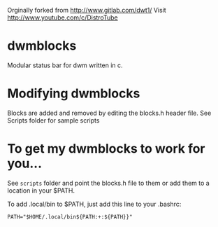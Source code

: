 Orginally forked from http://www.gitlab.com/dwt1/ 
Visit http://www.youtube.com/c/DistroTube

# dwmblocks
Modular status bar for dwm written in c.

# Modifying dwmblocks
Blocks are added and removed by editing the blocks.h header file. See Scripts folder for sample scripts

# To get my dwmblocks to work for you...
See `scripts` folder and point the blocks.h file to them or add them to a location in your $PATH.

To add .local/bin to $PATH, just add this line to your .bashrc:

	PATH="$HOME/.local/bin${PATH:+:${PATH}}"